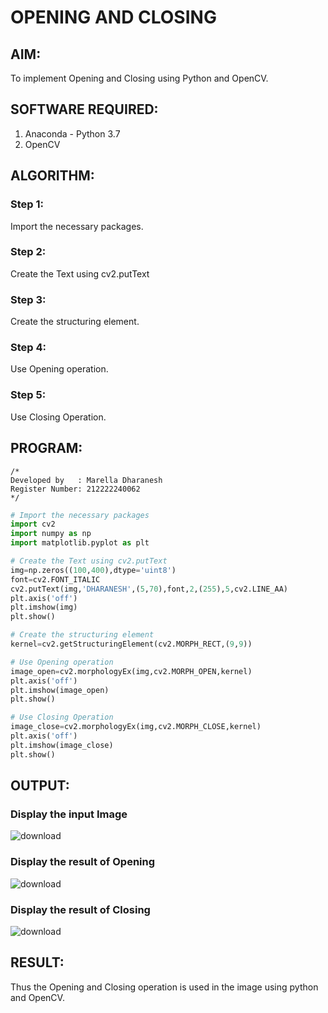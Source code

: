 # OPENING AND CLOSING

## AIM:
To implement Opening and Closing using Python and OpenCV.

## SOFTWARE REQUIRED:
1. Anaconda - Python 3.7
2. OpenCV
## ALGORITHM:
### Step 1:
Import the necessary packages.
### Step 2:
Create the Text using cv2.putText
### Step 3:
Create the structuring element.
### Step 4:
Use Opening operation.
### Step 5:
Use Closing Operation.

## PROGRAM:
```
/*
Developed by   : Marella Dharanesh
Register Number: 212222240062
*/
```
``` Python
# Import the necessary packages
import cv2
import numpy as np
import matplotlib.pyplot as plt

# Create the Text using cv2.putText
img=np.zeros((100,400),dtype='uint8')
font=cv2.FONT_ITALIC
cv2.putText(img,'DHARANESH',(5,70),font,2,(255),5,cv2.LINE_AA)
plt.axis('off')
plt.imshow(img)
plt.show()

# Create the structuring element
kernel=cv2.getStructuringElement(cv2.MORPH_RECT,(9,9))

# Use Opening operation
image_open=cv2.morphologyEx(img,cv2.MORPH_OPEN,kernel)
plt.axis('off')
plt.imshow(image_open)
plt.show()

# Use Closing Operation
image_close=cv2.morphologyEx(img,cv2.MORPH_CLOSE,kernel)
plt.axis('off')
plt.imshow(image_close)
plt.show()

```
## OUTPUT:

### Display the input Image

![download](https://github.com/MarellaDharanesh/Opening-and-Closing/assets/118707669/8dafd4fa-3657-468a-8b65-d7d22d5cf37e)


### Display the result of Opening


![download](https://github.com/MarellaDharanesh/Opening-and-Closing/assets/118707669/cfd844c2-4b0f-47ff-936d-67df549cdb84)


### Display the result of Closing

![download](https://github.com/MarellaDharanesh/Opening-and-Closing/assets/118707669/6f39a181-37a3-4c1c-92cb-3531965848d8)



## RESULT:
Thus the Opening and Closing operation is used in the image using python and OpenCV.
